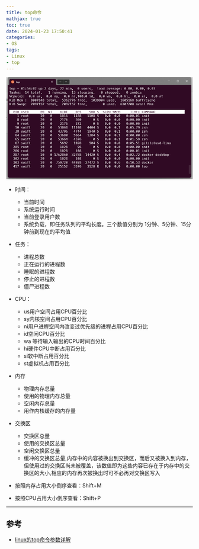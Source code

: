 ```yaml
---
title: top命令
mathjax: true
toc: true
date: 2024-01-23 17:50:41
categories:
- OS
tags:
- Linux
- top
---
```


![top](https://raw.githubusercontent.com/TransformersWsz/picx-images-hosting/04eb5801268567e6bf9c714fc114282d7d3d36f8/image.4kkhwptk8tg0.png)

- 时间：
    - 当前时间
    - 系统运行时间
    - 当前登录用户数
    - 系统负载，即任务队列的平均长度。三个数值分别为 1分钟、5分钟、15分钟前到现在的平均值
    
- 任务：
    - 进程总数
    - 正在运行的进程数
    - 睡眠的进程数
    - 停止的进程数
    - 僵尸进程数
    
- CPU：
    - us用户空间占用CPU百分比
    - sy内核空间占用CPU百分比
    - ni用户进程空间内改变过优先级的进程占用CPU百分比
    - id空闲CPU百分比
    - wa 等待输入输出的CPU时间百分比
    - hi硬件CPU中断占用百分比
    - si软中断占用百分比
    - st虚拟机占用百分比
    
- 内存
    - 物理内存总量
    - 使用的物理内存总量
    - 空闲内存总量
    - 用作内核缓存的内存量

- 交换区
    - 交换区总量
    - 使用的交换区总量
    - 空闲交换区总量
    - 缓冲的交换区总量,内存中的内容被换出到交换区，而后又被换入到内存，但使用过的交换区尚未被覆盖，该数值即为这些内容已存在于内存中的交换区的大小,相应的内存再次被换出时可不必再对交换区写入


- 按照内存占用大小倒序查看：Shift+M
- 按照CPU占用大小倒序查看：Shift+P

___

## 参考
- [linux的top命令参数详解](https://www.cnblogs.com/ggjucheng/archive/2012/01/08/2316399.html)